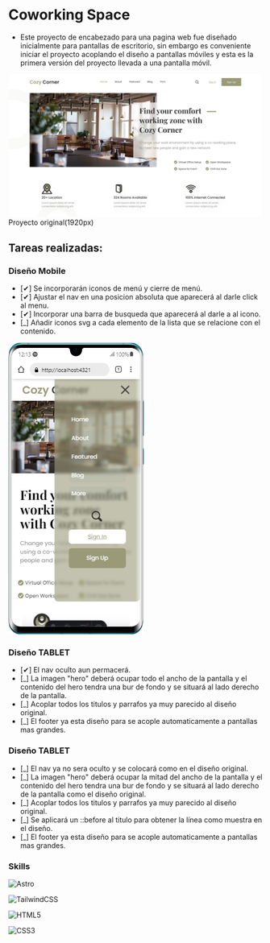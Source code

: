 # Coworking Space
- Este proyecto de encabezado para una pagina web fue diseñado inicialmente para pantallas de escritorio, sin embargo es conveniente iniciar el proyecto acoplando el diseño a pantallas móviles y esta es la primera versión del proyecto llevada a una pantalla móvil.

![alt text](header03.jpg)
Proyecto original(1920px)

## Tareas realizadas:

### Diseño Mobile
- [✔] Se incorporarán iconos de menú y cierre de menú.
- [✔] Ajustar el nav en una posicion absoluta que aparecerá al darle click al menu.
- [✔] Incorporar una barra de busqueda que aparecerá al darle a al icono.
- [_] Añadir iconos svg a cada elemento de la lista que se relacione con el contenido.

![alt text](header03-mobile.png)

### Diseño TABLET
- [✔] El nav oculto aun permacerá.
- [_] La imagen "hero" deberá ocupar todo el ancho de la pantalla y el contenido del hero tendra una bur de fondo y se situará al lado derecho de la pantalla.
- [_] Acoplar todos los titulos  y parrafos ya muy parecido al diseño original.
- [_] El footer ya esta diseño para se acople automaticamente a pantallas mas grandes.

### Diseño TABLET
- [_] El nav ya no sera oculto y se colocará como en el diseño original.
- [_] La imagen "hero" deberá ocupar la mitad del ancho de la pantalla y el contenido del hero tendra una bur de fondo y se situará al lado derecho de la pantalla como el diseño original.
- [_] Acoplar todos los titulos  y parrafos ya muy parecido al diseño original.
- [_] Se aplicará un ::before al titulo para obtener la línea como muestra en el diseño.
- [_] El footer ya esta diseño para se acople automaticamente a pantallas mas grandes.


### Skills
![Astro](https://img.shields.io/badge/astro-%232C2052.svg?style=for-the-badge&logo=astro&logoColor=white)

![TailwindCSS](https://img.shields.io/badge/tailwindcss-%2338B2AC.svg?style=for-the-badge&logo=tailwind-css&logoColor=white)

![HTML5](https://img.shields.io/badge/html5-%23E34F26.svg?style=for-the-badge&logo=html5&logoColor=white)

![CSS3](https://img.shields.io/badge/css3-%231572B6.svg?style=for-the-badge&logo=css3&logoColor=white)
